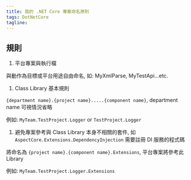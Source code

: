 ```yaml
---
title: 我的 .NET Core 專案命名原則
tags: DotNetCore
tagline: 
---
```


## 規則

1. 平台專案與執行檔

與動作為目標或平台用途自由命名, 如: MyXmlParse, MyTestApi...etc.

1. Class Library 基本規則

`{department name}.{project name}.....{component name}`, department name 可視情況省略

例如: `MyTeam.TestProject.Logger` or `TestProject.Logger`

1. 避免專案參考與 Class Library 本身不相關的套件, 如 `AspectCore.Extensions.DependencyInjection` 需要註冊 DI 服務的程式碼

將命名為 `{project name}.{component name}.Extensions`, 平台專案將參考此 Library

例如: `MyTeam.TestProject.Logger.Extensions`
